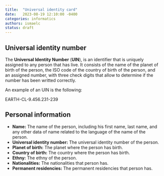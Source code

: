 ```yaml
---
title:  "Universal identity card"
date:   2023-08-19 12:10:00 -0400
categories: informatics
authors: ismaelc
status: draft
---
```


## Universal identity number

The **Universal Identity Number** (**UIN**), is an identifier that is uniquely assigned to any person that has live. It consists of the name of the planet of birth of the person, the ISO code of the country of birth of the person, and an assigned number, with three check digits that allow to determine if the number has been writted correctly.

An example of an UIN is the following:

EARTH-CL-9.456.231-239

## Personal information

- **Name:** The name of the person, including his first name, last name, and any other data of name related to the language of the name of the person.
- **Universal identity number:** The universal identity number of the person.
- **Planet of birth:** The planet where the person has birth.
- **Country of birth:** The country where the person has birth.
- **Ethny:** The ethny of the person.
- **Nationalities:** The nationalities that person has.
- **Permanent residencies:** The permanent residencies that person has.
